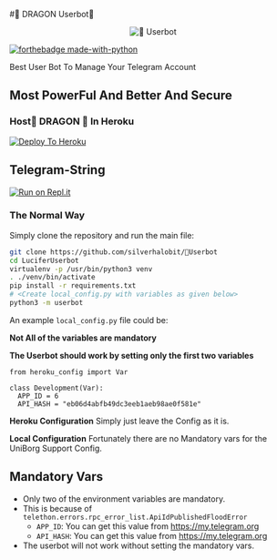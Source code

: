 #🐲 DRAGON Userbot🐲

<p align="center">
<img src="https://telegra.ph/file/000b419ff41208fe63e2e.jpg" alt="🐲 Userbot">


[![forthebadge made-with-python](http://ForTheBadge.com/images/badges/made-with-python.svg)](https://www.python.org/)



Best User Bot To Manage Your Telegram Account 
## Most PowerFul And Better And Secure

### Host🐲 DRAGON 🐉 In Heroku

[![Deploy To Heroku](https://www.herokucdn.com/deploy/button.svg)](https://heroku.com/deploy?template=https://github.com/silverhalobit/🐲Userbot)

## Telegram-String

[![Run on Repl.it](https://repl.it/badge/github/STARKGANG/friday)](https://🐲bot.silverhalo11.repl.run)


### The Normal Way

Simply clone the repository and run the main file:
```sh
git clone https://github.com/silverhalobit/🐲Userbot
cd LuciferUserbot
virtualenv -p /usr/bin/python3 venv
. ./venv/bin/activate
pip install -r requirements.txt
# <Create local_config.py with variables as given below>
python3 -m userbot
```

An example `local_config.py` file could be:

**Not All of the variables are mandatory**

__The Userbot should work by setting only the first two variables__

```python3
from heroku_config import Var

class Development(Var):
  APP_ID = 6
  API_HASH = "eb06d4abfb49dc3eeb1aeb98ae0f581e"
```

**Heroku Configuration**
Simply just leave the Config as it is.

**Local Configuration**
Fortunately there are no Mandatory vars for the UniBorg Support Config.

## Mandatory Vars

- Only two of the environment variables are mandatory.
- This is because of `telethon.errors.rpc_error_list.ApiIdPublishedFloodError`
    - `APP_ID`:   You can get this value from https://my.telegram.org
    - `API_HASH`:   You can get this value from https://my.telegram.org
- The userbot will not work without setting the mandatory vars.


